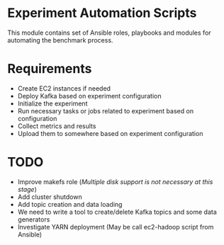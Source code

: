 # Experiment Automation Scripts

This module contains set of Ansible roles, playbooks and modules for automating the benchmark process.

# Requirements

* Create EC2 instances if needed
* Deploy Kafka based on experiment configuration
* Initialize the experiment
* Run necessary tasks or jobs related to experiment based on configuration
* Collect metrics and results
* Upload them to somewhere based on experiment configuration

# TODO

* Improve makefs role (*Multiple disk support is not necessary at this stage*)
* Add cluster shutdown
* Add topic creation and data loading
* We need to write a tool to create/delete Kafka topics and some data generators
* Investigate YARN deployment (May be call ec2-hadoop script from Ansible)